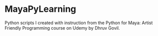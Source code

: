 # MayaPyLearning
Python scripts I created with instruction from the Python for Maya: Artist Friendly Programming course on Udemy by Dhruv Govil.
